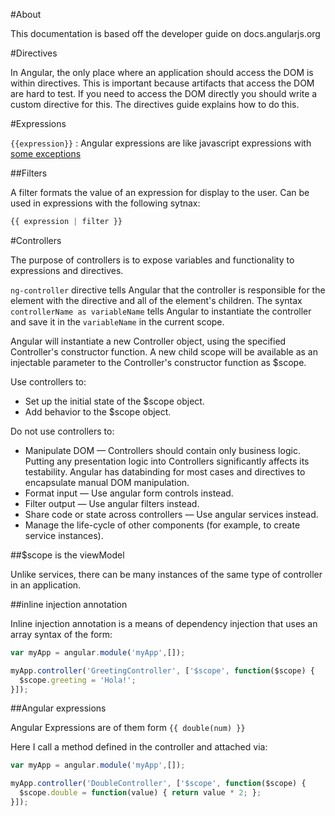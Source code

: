 #About

This documentation is based off the developer guide on docs.angularjs.org

#Directives

In Angular, the only place where an application should access the DOM is within directives. This is important because artifacts that access the DOM are hard to test. If you need to access the DOM directly you should write a custom directive for this. The directives guide explains how to do this.


#Expressions

`{{expression}}` : Angular expressions are like javascript expressions with [some exceptions](https://docs.angularjs.org/guide/expression)

##Filters

A filter formats the value of an expression for display to the user.  Can be used in expressions with the following sytnax:

```angular.js
{{ expression | filter }}
```


#Controllers

The purpose of controllers is to expose variables and functionality to expressions and directives.

`ng-controller` directive tells Angular that the controller is responsible for the element with the directive and all of the element's children. The syntax `controllerName as variableName` tells Angular to instantiate the controller and save it in the `variableName` in the current scope.

Angular will instantiate a new Controller object, using the specified Controller's constructor function. A new child scope will be available as an injectable parameter to the Controller's constructor function as $scope.

Use controllers to:

- Set up the initial state of the $scope object.
- Add behavior to the $scope object.

Do not use controllers to:

- Manipulate DOM — Controllers should contain only business logic. Putting any presentation logic into Controllers significantly affects its testability. Angular has databinding for most cases and directives to encapsulate manual DOM manipulation.
- Format input — Use angular form controls instead.
- Filter output — Use angular filters instead.
- Share code or state across controllers — Use angular services instead.
- Manage the life-cycle of other components (for example, to create service instances).

##$scope is the viewModel

Unlike services, there can be many instances of the same type of controller in an application.

##inline injection annotation

Inline injection annotation is a means of dependency injection that uses an array syntax of the form:

```javascript
var myApp = angular.module('myApp',[]);

myApp.controller('GreetingController', ['$scope', function($scope) {
  $scope.greeting = 'Hola!';
}]);
```

##Angular expressions

Angular Expressions are of them form `{{ double(num) }}`

Here I call a method defined in the controller and attached via:

```javascript
var myApp = angular.module('myApp',[]);

myApp.controller('DoubleController', ['$scope', function($scope) {
  $scope.double = function(value) { return value * 2; };
}]);
```
